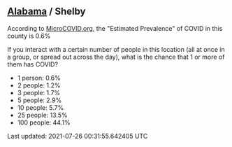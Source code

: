 
## [Alabama](/united-states/alabama) / Shelby

According to [MicroCOVID.org](http://microcovid.org),
the "Estimated Prevalence" of COVID in this county is 0.6%

If you interact with a certain number of people in this location
(all at once in a group, or spread out across the day), what is the chance that
1 or more of them has COVID?

- 1 person: 0.6%
- 2 people: 1.2%
- 3 people: 1.7%
- 5 people: 2.9%
- 10 people: 5.7%
- 25 people: 13.5%
- 100 people: 44.1%

Last updated: 2021-07-26 00:31:55.642405 UTC
